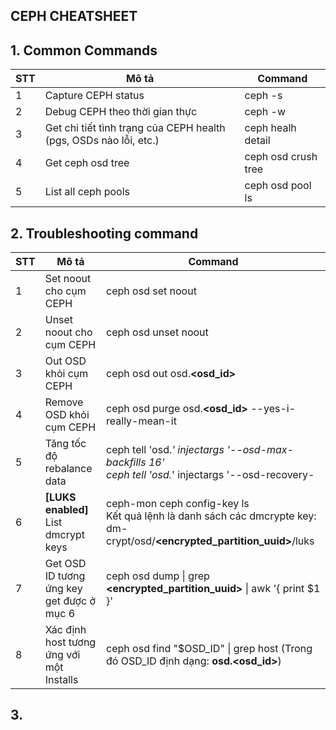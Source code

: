 CEPH CHEATSHEET
---

## 1. Common Commands

| STT | Mô tả | Command |
| --- | --- | --- |
| 1 | Capture CEPH status | ceph -s |
| 2 | Debug CEPH theo thời gian thực | ceph -w |
| 3 | Get chi tiết tình trạng của CEPH health (pgs, OSDs nào lỗi, etc.) | ceph healh detail |
| 4 | Get ceph osd tree | ceph osd crush tree |
| 5 | List all ceph pools | ceph osd pool ls |


## 2. Troubleshooting command


| STT | Mô tả | Command |
| --- | --- | --- |
| 1 | Set noout cho cụm CEPH | ceph osd set noout |
| 2 | Unset noout cho cụm CEPH | ceph osd unset noout |
| 3 | Out OSD khỏi cụm CEPH| ceph osd out osd.**<osd_id>** |
| 4 | Remove OSD khỏi cụm CEPH | ceph osd purge osd.**<osd_id>** --yes-i-really-mean-it |
| 5 | Tăng tốc độ rebalance data | ceph tell 'osd.*' injectargs '--osd-max-backfills 16' <br> ceph tell 'osd.*' injectargs '--osd-recovery-| max-active 4' |
| 6 | **[LUKS enabled]** List dmcrypt keys | ceph-mon ceph config-key ls <br> Kết quả lệnh là danh sách các dmcrypte key: dm-crypt/osd/**<encrypted_partition_uuid>**/luks |
| 7 | Get OSD ID tương ứng key get được ở mục 6 | ceph osd dump \| grep **<encrypted_partition_uuid>** \| awk '{ print $1 }' |
| 8 | Xác định host tương ứng với một Installs | ceph osd find "$OSD_ID" \| grep host (Trong đó OSD_ID định dạng: **osd.<osd_id>**) |

## 3. 
